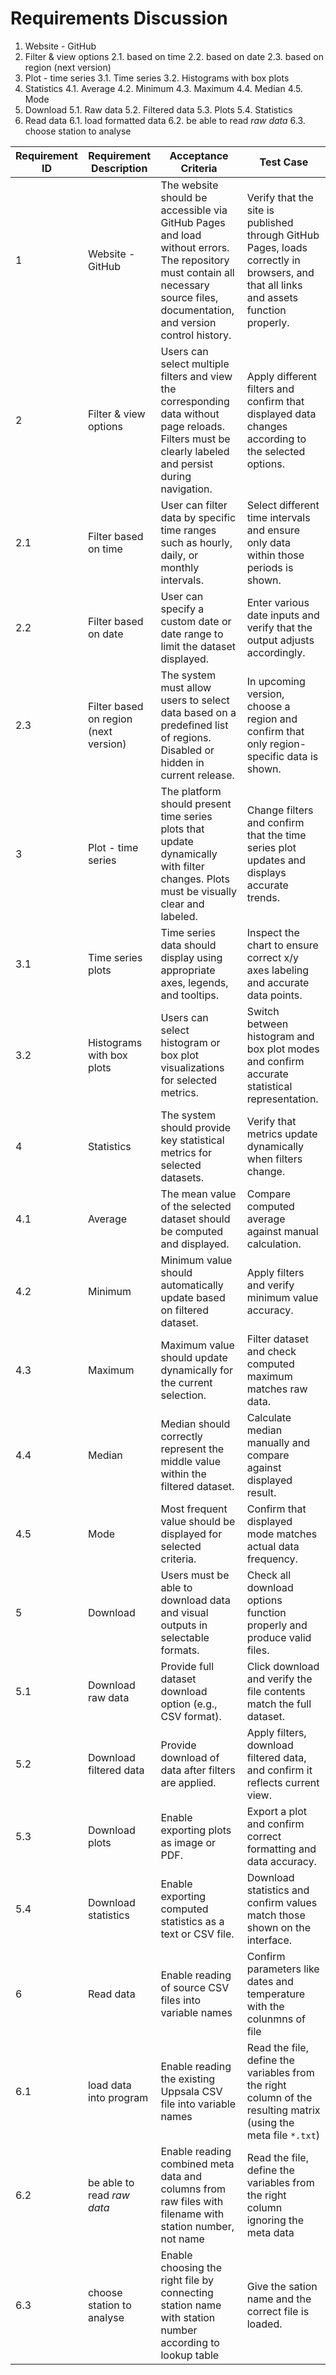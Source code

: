 # Requirements Discussion
1.	Website - GitHub
2.	Filter & view options
2.1. based on time
2.2. based on date
2.3. based on region (next version)
3.	Plot - time series
3.1. Time series
3.2. Histograms with box plots
4.	Statistics
4.1. Average
4.2. Minimum
4.3. Maximum
4.4. Median
4.5. Mode
5.	Download
  5.1. Raw data
  5.2. Filtered data
  5.3. Plots
  5.4. Statistics
6. Read data
  6.1. load formatted data
  6.2. be able to read _raw data_
  6.3. choose station to analyse

<!-- markdownlint-disable MD013 -->


| Requirement ID | Requirement Description | Acceptance Criteria | Test Case |
|----------------|--------------------------|---------------------|------------|
| 1 | Website - GitHub | The website should be accessible via GitHub Pages and load without errors. The repository must contain all necessary source files, documentation, and version control history. | Verify that the site is published through GitHub Pages, loads correctly in browsers, and that all links and assets function properly. |
| 2 | Filter & view options | Users can select multiple filters and view the corresponding data without page reloads. Filters must be clearly labeled and persist during navigation. | Apply different filters and confirm that displayed data changes according to the selected options. |
| 2.1 | Filter based on time | User can filter data by specific time ranges such as hourly, daily, or monthly intervals. | Select different time intervals and ensure only data within those periods is shown. |
| 2.2 | Filter based on date | User can specify a custom date or date range to limit the dataset displayed. | Enter various date inputs and verify that the output adjusts accordingly. |
| 2.3 | Filter based on region (next version) | The system must allow users to select data based on a predefined list of regions. Disabled or hidden in current release. | In upcoming version, choose a region and confirm that only region-specific data is shown. |
| 3 | Plot - time series | The platform should present time series plots that update dynamically with filter changes. Plots must be visually clear and labeled. | Change filters and confirm that the time series plot updates and displays accurate trends. |
| 3.1 | Time series plots | Time series data should display using appropriate axes, legends, and tooltips. | Inspect the chart to ensure correct x/y axes labeling and accurate data points. |
| 3.2 | Histograms with box plots | Users can select histogram or box plot visualizations for selected metrics. | Switch between histogram and box plot modes and confirm accurate statistical representation. |
| 4 | Statistics | The system should provide key statistical metrics for selected datasets. | Verify that metrics update dynamically when filters change. |
| 4.1 | Average | The mean value of the selected dataset should be computed and displayed. | Compare computed average against manual calculation. |
| 4.2 | Minimum | Minimum value should automatically update based on filtered dataset. | Apply filters and verify minimum value accuracy. |
| 4.3 | Maximum | Maximum value should update dynamically for the current selection. | Filter dataset and check computed maximum matches raw data. |
| 4.4 | Median | Median should correctly represent the middle value within the filtered dataset. | Calculate median manually and compare against displayed result. |
| 4.5 | Mode | Most frequent value should be displayed for selected criteria. | Confirm that displayed mode matches actual data frequency. |
| 5 | Download | Users must be able to download data and visual outputs in selectable formats. | Check all download options function properly and produce valid files. |
| 5.1 | Download raw data | Provide full dataset download option (e.g., CSV format). | Click download and verify the file contents match the full dataset. |
| 5.2 | Download filtered data | Provide download of data after filters are applied. | Apply filters, download filtered data, and confirm it reflects current view. |
| 5.3 | Download plots | Enable exporting plots as image or PDF. | Export a plot and confirm correct formatting and data accuracy. |
| 5.4 | Download statistics | Enable exporting computed statistics as a text or CSV file. | Download statistics and confirm values match those shown on the interface. |
| 6 | Read data | Enable reading of source CSV files into variable names | Confirm parameters like dates and temperature with the colunmns of file | Read the file, define the variables from the right column of the resulting matrix (using the meta file)  | 
| 6.1 | load data into program | Enable reading the existing Uppsala CSV file into variable names |Read the file, define the variables from the right column of the resulting matrix (using the meta file `*.txt`)  | 
| 6.2 | be able to read _raw data_ | Enable reading combined meta data and columns from raw files with filename with station number, not name | Read the file, define the variables from the right column ignoring the meta data | 
| 6.3 | choose station to analyse  | Enable choosing the right file by connecting station name with station number according to lookup table| Give the sation name and the correct file is loaded.
